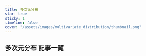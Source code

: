 ```yaml
---
title: 多次元分布
star: true
sticky: 1
timeline: false
cover: "/assets/images/multivariate_distribution/thumbnail.png" 
---
```


<!-- more -->

## 多次元分布 記事一覧


<div class="vp-card-container">

<VPCard
  title="共分散"
  desc="定義・性質・例題"
  link="/posts/multivariate_distribution/covariance.html"
/>

<VPCard
  title="相関係数"
  desc="定義・性質・例題"
  link="/posts/multivariate_distribution/correlation_coefficient.html"
/>

<VPCard
  title="2次元正規分布の条件付き分布"
  desc="導出・条件付き期待値と分散"
  link="/posts/multivariate_distribution/normal_cpd.html"
/>

</div>

